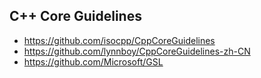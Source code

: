 ## C++ Core Guidelines
- https://github.com/isocpp/CppCoreGuidelines
- https://github.com/lynnboy/CppCoreGuidelines-zh-CN
- https://github.com/Microsoft/GSL